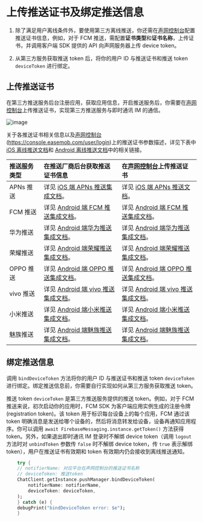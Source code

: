# 上传推送证书及绑定推送信息

1. 除了满足用户离线条件外，要使用第三方离线推送，你还需在[声网控制台](https://console.shengwang.cn/overview)配置推送证书信息，例如，对于 FCM 推送，需配置**证书类型**和**证书名称**，上传证书，并调用客户端 SDK 提供的 API 向声网服务器上传 device token。

2. 从第三方服务获取推送 token 后，将你的用户 ID 与推送证书和推送 token `deviceToken` 进行绑定。

## 上传推送证书

在第三方推送服务后台注册应用，获取应用信息，开启推送服务后，你需要在[声网控制台](https://console.shengwang.cn/overview)上传推送证书，实现第三方推送服务与即时通讯 IM 的通信。

![image](/images/android/push/fcm_certificate_v1.png)

关于各推送证书相关信息以及[声网控制台](https://console.shengwang.cn/overview)(https://console.easemob.com/user/login)上的推送证书参数描述，详见下表中 [iOS 离线推送文档](/docs/sdk/ios/push/push_overview.html)和 [Android 离线推送文档](/docs/sdk/android/push/push_overview.html)中的相关链接。

| 推送服务类型      | 在推送厂商后台获取推送证书信息   | 在[声网控制台](https://console.shengwang.cn/overview)上传推送证书 |
| :--------- | :----- | :------- | 
| APNs 推送       | 详见 [iOS 端 APNs 推送集成文档](/docs/sdk/ios/push/push_apns.html#创建推送证书)。   | 详见 [iOS 端 APNs 推送文档](/docs/sdk/ios/push/push_apns.html#上传推送证书)。   |        
| FCM 推送   | 详见 [Android 端 FCM 推送集成文档](/docs/sdk/android/push/push_fcm.html#fcm-推送集成)。   | 详见 [Android 端 FCM 推送集成文档](/docs/sdk/android/push/push_fcm.html#步骤三-上传推送证书)。       |        
| 华为推送       | 详见 [Android 端华为推送集成文档](/docs/sdk/android/push/push_huawei.html#步骤一-在华为开发者后台创建应用)。   | 详见 [Android 端华为推送集成文档](/docs/sdk/android/push/push_huawei.html#步骤二-在环信即时通讯云控制台上传推送证书)。       |      
| 荣耀推送       | 详见 [Android 端荣耀推送集成文档](/docs/sdk/android/push/push_honor.html#步骤一-在荣耀开发者服务平台创建应用并申请开通推送服务)。   | 详见 [Android 端荣耀推送集成文档](/docs/sdk/android/push/push_honor.html#步骤二-在环信即时通讯云控制台上传荣耀推送证书)。       | 
| OPPO 推送      | 详见 [Android 端 OPPO 推送集成文档](/docs/sdk/android/push/push_oppo.html#步骤一-在-oppo-开发者后台创建应用)。    | 详见 [Android 端 OPPO 推送集成文档](/docs/sdk/android/push/push_oppo.html#步骤二-上传推送证书)。       |  
| vivo 推送     | 详见 [Android 端 vivo 推送集成文档](/docs/sdk/android/push/push_vivo.html#步骤一-在-vivo-开发者后台创建应用)。    | 详见 [Android 端 vivo 推送集成文档](/docs/sdk/android/push/push_vivo.html#步骤二-上传推送证书)。       |         
| 小米推送      |  详见 [Android 端小米推送集成文档](/docs/sdk/android/push/push_xiaomi.html#步骤一-在小米开放平台创建应用)。    | 详见 [Android 端小米推送集成文档](/docs/sdk/android/push/push_xiaomi.html#步骤二-上传推送证书)。       | 
| 魅族推送       | 详见 [Android 端魅族推送集成文档](/docs/sdk/android/push/push_meizu.html#步骤一-在魅族开发者后台创建应用)。    | 详见 [Android 端魅族推送集成文档](/docs/sdk/android/push/push_meizu.html#步骤二-上传推送证书)。       |   

## 绑定推送信息

调用 `bindDeviceToken` 方法将你的用户 ID 与推送证书和推送 token `deviceToken` 进行绑定。绑定推送信息前，你需要自行实现如何从第三方服务获取推送 token。

推送 token `deviceToken` 是第三方推送服务提供的推送 token。例如，对于 FCM 推送来说，初次启动你的应用时，FCM SDK 为客户端应用实例生成的注册令牌 (registration token)。该 token 用于标识每台设备上的每个应用，FCM 通过该 token 明确消息是发送给哪个设备的，然后将消息转发给设备，设备再通知应用程序。你可以调用 `await FirebaseMessaging.instance.getToken()` 方法获得 token。另外，如果退出即时通讯 IM 登录时不解绑 device token（调用 `logout` 方法时对 `unbindToken` 参数传 `false` 时不解绑 device token，传 `true` 表示解绑 token），用户在推送证书有效期和 token 有效期内仍会接收到离线推送通知。

```dart
    try {
    // notifierName: 对应平台在声网控制台的推送证书名称
    // deviceToken: 推送token
    ChatClient.getInstance.pushManager.bindDeviceToken(
        notifierName: notifierName,
        deviceToken: deviceToken,
    );
    } catch (e) {
    debugPrint("bindDeviceToken error: $e");
    }
```



